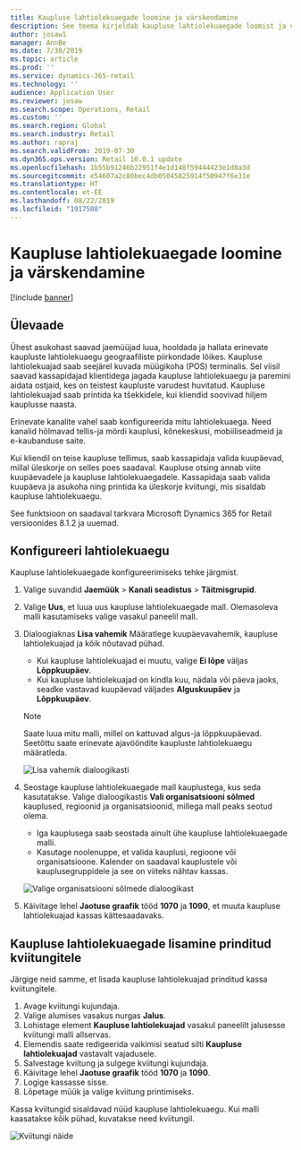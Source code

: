 ```yaml
---
title: Kaupluse lahtiolekuaegade loomine ja värskendamine
description: See teema kirjeldab kaupluse lahtiolekuaegade loomist ja värskendamist Retail Headquartersis.
author: josaw1
manager: AnnBe
ms.date: 7/30/2019
ms.topic: article
ms.prod: ''
ms.service: dynamics-365-retail
ms.technology: ''
audience: Application User
ms.reviewer: josaw
ms.search.scope: Operations, Retail
ms.custom: ''
ms.search.region: Global
ms.search.industry: Retail
ms.author: rapraj
ms.search.validFrom: 2019-07-30
ms.dyn365.ops.version: Retail 10.0.1 update
ms.openlocfilehash: 1b55b91246b22951f4e1d148f59444423e1d8a3d
ms.sourcegitcommit: e54607a2c80bec4db05045825914f50947f6e31e
ms.translationtype: HT
ms.contentlocale: et-EE
ms.lasthandoff: 08/22/2019
ms.locfileid: "1917508"
---
```

# <a name="create-and-update-store-hours"></a>Kaupluse lahtiolekuaegade loomine ja värskendamine

[!include [banner](../../includes/banner.md)]

## <a name="overview"></a>Ülevaade

Ühest asukohast saavad jaemüüjad luua, hooldada ja hallata erinevate kaupluste lahtiolekuaegu geograafiliste piirkondade lõikes. Kaupluse lahtiolekuajad saab seejärel kuvada müügikoha (POS) terminalis. Sel viisil saavad kassapidajad klientidega jagada kaupluse lahtiolekuaegu ja paremini aidata ostjaid, kes on teistest kaupluste varudest huvitatud. Kaupluse lahtiolekuajad saab printida ka tšekkidele, kui kliendid soovivad hiljem kauplusse naasta.

Erinevate kanalite vahel saab konfigureerida mitu lahtiolekuaega. Need kanalid hõlmavad tellis-ja mördi kauplusi, kõnekeskusi, mobiiliseadmeid ja e-kaubanduse saite.

Kui kliendil on teise kaupluse tellimus, saab kassapidaja valida kuupäevad, millal üleskorje on selles poes saadaval. Kaupluse otsing annab viite kuupäevadele ja kaupluse lahtiolekuaegadele. Kassapidaja saab valida kuupäeva ja asukoha ning printida ka üleskorje kviitungi, mis sisaldab kaupluse lahtiolekuaegu.

See funktsioon on saadaval tarkvara Microsoft Dynamics 365 for Retail versioonides 8.1.2 ja uuemad.

## <a name="configure-store-hours"></a>Konfigureeri lahtiolekuaegu

Kaupluse lahtiolekuaegade konfigureerimiseks tehke järgmist.

1. Valige suvandid **Jaemüük** \> **Kanali seadistus** \> **Täitmisgrupid**.
2. Valige **Uus**, et luua uus kaupluse lahtiolekuaegade mall. Olemasoleva malli kasutamiseks valige vasakul paneelil mall.
3. Dialoogiaknas **Lisa vahemik** Määratlege kuupäevavahemik, kaupluse lahtiolekuajad ja kõik nõutavad pühad.

    - Kui kaupluse lahtiolekuajad ei muutu, valige **Ei lõpe** väljas **Lõppkuupäev**.
    - Kui kaupluse lahtiolekuajad on kindla kuu, nädala või päeva jaoks, seadke vastavad kuupäevad väljades **Alguskuupäev** ja **Lõppkuupäev**.

    > [!NOTE]
    > Saate luua mitu malli, millel on kattuvad algus-ja lõppkuupäevad. Seetõttu saate erinevate ajavööndite kaupluste lahtiolekuaegu määratleda.

    ![Lisa vahemik dialoogikasti](../dev-itpro/media/Storehours1.png "Lisa vahemik dialoogikasti")

4. Seostage kaupluse lahtiolekuaegade mall kauplustega, kus seda kasutatakse. Valige dialoogikastis **Vali organisatsiooni sõlmed** kauplused, regioonid ja organisatsioonid, millega mall peaks seotud olema.

    - Iga kauplusega saab seostada ainult ühe kaupluse lahtiolekuaegade malli.
    - Kasutage noolenuppe, et valida kauplusi, regioone või organisatsioone. Kalender on saadaval kauplustele või kauplusegruppidele ja see on viiteks nähtav kassas.

    ![Valige organisatsiooni sõlmede dialoogikast](../dev-itpro/media/Storehours2.png "Valige organisatsiooni sõlmede dialoogikast")

5. Käivitage lehel **Jaotuse graafik** tööd **1070** ja **1090**, et muuta kaupluse lahtiolekuajad kassas kättesaadavaks.

## <a name="add-store-hours-to-printed-receipts"></a>Kaupluse lahtiolekuaegade lisamine prinditud kviitungitele

Järgige neid samme, et lisada kaupluse lahtiolekuajad prinditud kassa kviitungitele.

1. Avage kviitungi kujundaja.
2. Valige alumises vasakus nurgas **Jalus**.
3. Lohistage element **Kaupluse lahtiolekuajad** vasakul paneelilt jalusesse kviitungi malli allservas.
4. Elemendis saate redigeerida vaikimisi seatud silti **Kaupluse lahtiolekuajad** vastavalt vajadusele.
5. Salvestage kviitung ja sulgege kviitungi kujundaja.
6. Käivitage lehel **Jaotuse graafik** tööd **1070** ja **1090**.
7. Logige kassasse sisse.
8. Lõpetage müük ja valige kviitung printimiseks.

Kassa kviitungid sisaldavad nüüd kaupluse lahtiolekuaegu. Kui malli kaasatakse kõik pühad, kuvatakse need kviitungil.

![Kviitungi näide](../dev-itpro/media/Storehours3.png "Kviitungi näide")
